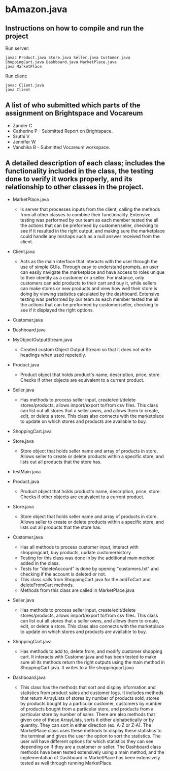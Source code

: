 # bAmazon.java

## Instructions on how to compile and run the project
Run server:
```
javac Product.java Store.java Seller.java Customer.java ShoppingCart.java Dashboard.java MarketPlace.java
java MarketPlace
```
Run client:
```
javac Client.java
java Client
```

## A list of who submitted which parts of the assignment on Brightspace and Vocareum
- Zander C
- Catherine P - Submitted Report on Brightspace.
- Sruthi V
- Jennifer W
- Vanshika B - Submitted Vocareum workspace.

## A detailed description of each class; includes the functionality included in the class, the testing done to verify it works properly, and its relationship to other classes in the project.
- MarketPlace.java
  - Is server that processes inputs from the client, calling the methods from all other classes to combine their functionality.
   Extensive testing was performed by our team as each member tested the all the actions that can be preformed by customer/seller, checking to see if it resulted in the right output, and making sure the marketplace could handle any mishaps such as a null answer received from the client.
- Client.java
  - Acts as the main interface that interacts with the user through the use of simple GUIs. Through easy to understand prompts, an user can easily navigate the marketplace and have access to roles unique to their identity as a customer or a seller. For instance, only customers can add products to their cart and buy it, while sellers can make stores or new products and view how well their store is doing by viewing statistics calculated by the dashboard. Extensive testing was performed by our team as each member tested the all the actions that can be preformed by customer/seller, checking to see if it displayed the right options.
- Customer.java
- Dashboard.java
- MyObjectOutputStream.java
  - Created custom Object Output Stream so that it does not write headings when used repetedly.
- Product.java
  - Product object that holds product's name, description, price, store. Checks if other objects are equivalent to a current product.
- Seller.java
  - Has methods to process seller input, create/edit/delete stores/products, allows import/export to/from csv files. This class can list out all stores that a seller owns, and allows them to create, edit, or delete a store. This class also connects with the marketplace to update on which stores and products are available to buy.
- ShoppingCart.java
- Store.java
  - Store object that holds seller name and array of products in store. Allows seller to create or delete products within a specific store, and lists out all products that the store has.
- testMain.java



- Product.java
  - Product object that holds product's name, description, price, store. Checks if other objects are equivalent to a current product.
- Store.java
  - Store object that holds seller name and array of products in store. Allows seller to create or delete products within a specific store, and lists out all products that the store has.
- Customer.java
  - Has all methods to process customer input, interact with shoppingcart, buy products, update customerhistory
  - Testing for this class was done in by the additional main method added in the class.
  - Tests for "deleteAccount" is done by opening "customers.txt" and checking if the account is deleted or not.
  - This class calls from ShoppingCart.java for the addToCart and deleteFromCart methods.
  - Methods from this class are called in MarketPlace.java
- Seller.java
  - Has methods to process seller input, create/edit/delete stores/products, allows import/export to/from csv files. This class can list out all stores that a seller owns, and allows them to create, edit, or delete a store. This class also connects with the marketplace to update on which stores and products are available to buy.
- ShoppingCart.java
  - Has methods to add to, delete from, and modify customer shopping cart. It interacts with Customer.java and has been tested to make sure all its methods return the right outputs using the main method in ShoppingCart.java. It writes to a file shoppingcart.java
- Dashboard.java
  - This class has the methods that sort and display information and statistics from product sales and customer logs. It includes methods that return ArrayLists of stores by number of products sold, stores by products bought by a particular customer, customers by number of products bought from a particular store, and products from a particular store by number of sales. There are also methods that given one of these ArrayLists, sorts it either alphabetically or by quantity. They can sort in either direction (ex. A-Z or Z-A). The MarketPlace class uses these methods to display these statistics to the terminal and gives the user the option to sort the statistics. The user will have different options for which statistics they can see depending on if they are a customer or seller. The Dashboard class methods have been tested extensively using a main method, and the implementation of Dashboard in MarketPlace has been extensively tested as well through running MarketPlace.